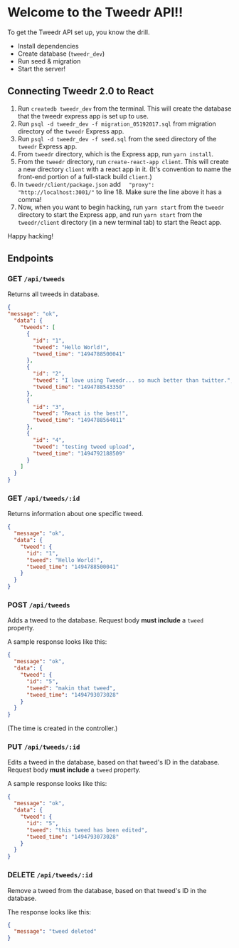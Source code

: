 # Welcome to the Tweedr API!!

To get the Tweedr API set up, you know the drill.

- Install dependencies
- Create database (`tweedr_dev`)
- Run seed & migration
- Start the server!

## Connecting Tweedr 2.0 to React

1. Run `createdb tweedr_dev` from the terminal. This will create the database that the tweedr express app is set up to use.
2. Run `psql -d tweedr_dev -f migration_05192017.sql` from migration directory of the `tweedr` Express app.
3. Run `psql -d tweedr_dev -f seed.sql` from the seed directory of the `tweedr` Express app.
4. From `tweedr` directory, which is the Express app, run `yarn install`.
5. From the `tweedr` directory, run `create-react-app client`. This will create a new directory `client` with a react app in it. (It's convention to name the front-end portion of a full-stack build `client`.)
6. In `tweedr/client/package.json` add `  "proxy": "http://localhost:3001/"` to line 18. Make sure the line above it has a comma!
7. Now, when you want to begin hacking, run `yarn start` from the `tweedr` directory to start the Express app, and run `yarn start` from the `tweedr/client` directory (in a new terminal tab) to start the React app.

Happy hacking!

## Endpoints

### GET `/api/tweeds`

Returns all tweeds in database.

```json
{
"message": "ok",
  "data": {
    "tweeds": [
      {
        "id": "1",
        "tweed": "Hello World!",
        "tweed_time": "1494788500041"
      },
      {
        "id": "2",
        "tweed": "I love using Tweedr... so much better than twitter.",
        "tweed_time": "1494788543350"
      },
      {
        "id": "3",
        "tweed": "React is the best!",
        "tweed_time": "1494788564011"
      },
      {
        "id": "4",
        "tweed": "testing tweed upload",
        "tweed_time": "1494792188509"
      }
    ]
  }
}
```

### GET `/api/tweeds/:id`

Returns information about one specific tweed.

```json
{
  "message": "ok",
  "data": {
    "tweed": {
      "id": "1",
      "tweed": "Hello World!",
      "tweed_time": "1494788500041"
    }
  }
}
```

### POST `/api/tweeds`

Adds a tweed to the database. Request body **must include** a `tweed` property.

A sample response looks like this:

```json
{
  "message": "ok",
  "data": {
    "tweed": {
      "id": "5",
      "tweed": "makin that tweed",
      "tweed_time": "1494793073028"
    }
  }
}
```

(The time is created in the controller.)

### PUT `/api/tweeds/:id`

Edits a tweed in the database, based on that tweed's ID in the database. Request body **must include** a `tweed` property.

A sample response looks like this:

```json
{
  "message": "ok",
  "data": {
    "tweed": {
      "id": "5",
      "tweed": "this tweed has been edited",
      "tweed_time": "1494793073028"
    }
  }
}
```


### DELETE `/api/tweeds/:id`

Remove a tweed from the database, based on that tweed's ID in the database.

The response looks like this:

```json
{
  "message": "tweed deleted"
}
```